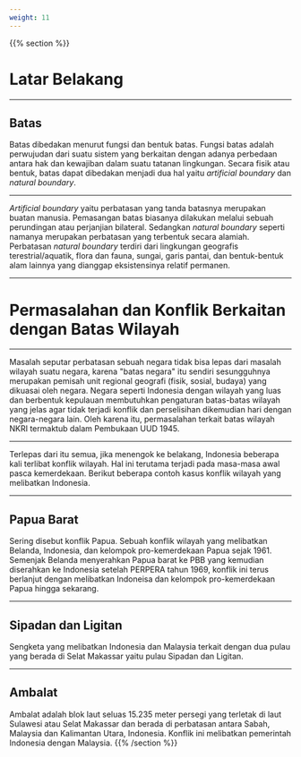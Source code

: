 ```yaml
---
weight: 11
---
```


{{% section %}}
# Latar Belakang

---

## Batas
Batas dibedakan menurut fungsi dan bentuk batas. Fungsi batas adalah perwujudan dari suatu sistem yang berkaitan dengan adanya perbedaan antara hak dan kewajiban dalam suatu tatanan lingkungan. Secara fisik atau bentuk, batas dapat dibedakan menjadi dua hal yaitu *artificial boundary* dan *natural boundary*.

---

*Artificial boundary* yaitu perbatasan yang tanda batasnya merupakan buatan manusia. Pemasangan batas biasanya dilakukan melalui sebuah perundingan atau perjanjian bilateral. Sedangkan *natural boundary* seperti namanya merupakan perbatasan yang terbentuk secara alamiah. Perbatasan *natural boundary* terdiri dari lingkungan geografis terestrial/aquatik, flora dan fauna, sungai, garis pantai, dan bentuk-bentuk alam lainnya yang dianggap eksistensinya relatif permanen.

---

# Permasalahan dan Konflik Berkaitan dengan Batas Wilayah

---

Masalah seputar perbatasan sebuah negara tidak bisa lepas dari masalah wilayah suatu negara, karena "batas negara" itu sendiri sesungguhnya merupakan pemisah unit regional geografi (fisik, sosial, budaya) yang dikuasai oleh negara. Negara seperti Indonesia dengan wilayah yang luas dan berbentuk kepulauan membutuhkan pengaturan batas-batas wilayah yang jelas agar tidak terjadi konflik dan perselisihan dikemudian hari dengan negara-negara lain. Oleh karena itu, permasalahan terkait batas wilayah NKRI termaktub dalam Pembukaan UUD 1945.

---

Terlepas dari itu semua, jika menengok ke belakang, Indonesia beberapa kali terlibat konflik wilayah. Hal ini terutama terjadi pada masa-masa awal pasca kemerdekaan. Berikut beberapa contoh kasus konflik wilayah yang melibatkan Indonesia.

---

## Papua Barat
Sering disebut konflik Papua. Sebuah konflik wilayah yang melibatkan Belanda, Indonesia, dan kelompok pro-kemerdekaan Papua sejak 1961. Semenjak Belanda menyerahkan Papua barat ke PBB yang kemudian diserahkan ke Indonesia setelah PERPERA tahun 1969, konflik ini terus berlanjut dengan melibatkan Indoneisa dan kelompok pro-kemerdekaan Papua hingga sekarang.

---

## Sipadan dan Ligitan
Sengketa yang melibatkan Indonesia dan Malaysia terkait dengan dua pulau yang berada di Selat Makassar yaitu pulau Sipadan dan Ligitan.

---

## Ambalat
Ambalat adalah blok laut seluas 15.235 meter persegi yang terletak di laut Sulawesi atau Selat Makassar dan berada di perbatasan antara Sabah, Malaysia dan Kalimantan Utara, Indonesia. Konflik ini melibatkan pemerintah Indonesia dengan Malaysia.
{{% /section %}}